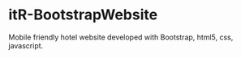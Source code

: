 # itR-BootstrapWebsite
Mobile friendly hotel website developed with Bootstrap, html5, css, javascript.
